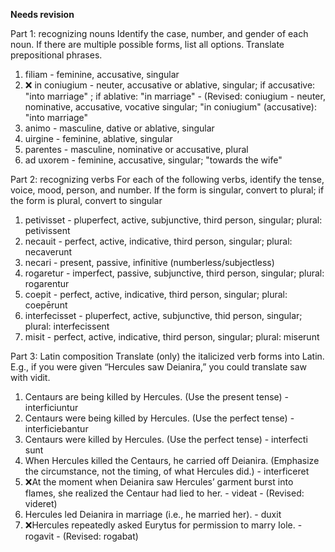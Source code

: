 **Needs revision**

Part 1: recognizing nouns
Identify the case, number, and gender of each noun. If there are multiple possible forms, list all options. Translate prepositional phrases.

1. filiam - feminine, accusative, singular
2. ❌ in coniugium - neuter, accusative or ablative, singular; if accusative: "into marriage" ; if ablative: "in marriage"
       - (Revised: coniugium - neuter, nominative, accusative, vocative singular; "in coniugium" (accusative): "into marriage" 
3. animo - masculine, dative or ablative, singular
4. uirgine - feminine, ablative, singular
5. parentes - masculine, nominative or accusative, plural
6. ad uxorem - feminine, accusative, singular; "towards the wife"

Part 2: recognizing verbs
For each of the following verbs, identify the tense, voice, mood, person, and number. If the form is singular, convert to plural; if the form is plural, convert to singular

1. petivisset - pluperfect, active, subjunctive, third person, singular; plural: petivissent
2. necauit - perfect, active, indicative, third person, singular; plural: necaverunt
3. necari - present, passive, infinitive (numberless/subjectless)
4. rogaretur - imperfect, passive, subjunctive, third person, singular; plural: rogarentur
5. coepit - perfect, active, indicative, third person, singular; plural: coepērunt
6. interfecisset - pluperfect, active, subjunctive, thid person, singular; plural: interfecissent
7. misit - perfect, active, indicative, third person, singular; plural: miserunt

Part 3: Latin composition
Translate (only) the italicized verb forms into Latin. E.g., if you were given “Hercules saw Deianira,” you could translate saw with vidit.

1. Centaurs are being killed by Hercules. (Use the present tense) - interficiuntur
2. Centaurs were being killed by Hercules. (Use the perfect tense) - interficiebantur
3. Centaurs were killed by Hercules. (Use the perfect tense) - interfecti sunt
4. When Hercules killed the Centaurs, he carried off Deianira. (Emphasize the circumstance, not the timing, of what Hercules did.) - interficeret
5. ❌At the moment when Deianira saw Hercules’ garment burst into flames, she realized the Centaur had lied to her. - videat
       - (Revised: videret)
6. Hercules led Deianira in marriage (i.e., he married her). - duxit
7. ❌Hercules repeatedly asked Eurytus for permission to marry Iole. - rogavit 
       - (Revised: rogabat)
